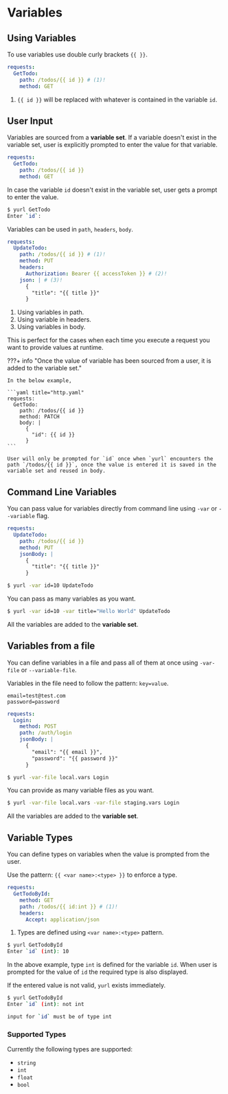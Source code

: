 # Variables

## Using Variables

To use variables use double curly brackets `{{ }}`.

```yaml title="http.yaml"
requests:
  GetTodo:
    path: /todos/{{ id }} # (1)!
    method: GET
```

1. `{{ id }}` will be replaced with whatever is contained in the variable `id`.

## User Input

Variables are sourced from a **variable set**. If a variable doesn't exist in the variable set, user is explicitly prompted to enter the value for that variable.

```yaml title="http.yaml"
requests:
  GetTodo:
    path: /todos/{{ id }}
    method: GET
```

In case the variable `id` doesn't exist in the variable set, user gets a prompt to enter the value.

```bash
$ yurl GetTodo
Enter `id`:
```

Variables can be used in `path`, `headers`, `body`.

```yaml title="http.yaml"
requests:
  UpdateTodo:
    path: /todos/{{ id }} # (1)!
    method: PUT
    headers:
      Authorization: Bearer {{ accessToken }} # (2)!
    json: | # (3)!
      {
        "title": "{{ title }}" 
      }
```

1. Using variables in path.
2. Using variable in headers.
3. Using variables in body.

This is perfect for the cases when each time you execute a request you want to provide values at runtime.

???+ info "Once the value of variable has been sourced from a user, it is added to the variable set."

    In the below example,

    ```yaml title="http.yaml"
    requests:
      GetTodo:
        path: /todos/{{ id }}
        method: PATCH
        body: |
          {
            "id": {{ id }}
          }
    ```

    User will only be prompted for `id` once when `yurl` encounters the path `/todos/{{ id }}`, once the value is entered it is saved in the variable set and reused in body.

## Command Line Variables

You can pass value for variables directly from command line using `-var` or `--variable` flag.

```yaml title="http.yaml"
requests:
  UpdateTodo:
    path: /todos/{{ id }}
    method: PUT
    jsonBody: |
      {
        "title": "{{ title }}"
      }
```

```bash linenums="0"
$ yurl -var id=10 UpdateTodo
```

You can pass as many variables as you want.

```bash linenums="0"
$ yurl -var id=10 -var title="Hello World" UpdateTodo
```

All the variables are added to the **variable set**.

## Variables from a file

You can define variables in a file and pass all of them at once using `-var-file` or `--variable-file`.

Variables in the file need to follow the pattern: `key=value`.

```text title="local.vars"
email=test@test.com
password=password
```

```yaml title="http.yaml"
requests:
  Login:
    method: POST
    path: /auth/login
    jsonBody: |
      {
        "email": "{{ email }}",
        "password": "{{ password }}"
      }
```

```bash linenums="0"
$ yurl -var-file local.vars Login
```

You can provide as many variable files as you want.

```bash linenums="0"
$ yurl -var-file local.vars -var-file staging.vars Login
```

All the variables are added to the **variable set**.

## Variable Types

You can define types on variables when the value is prompted from the user.

Use the pattern: `{{ <var name>:<type> }}` to enforce a type.

```yaml title="http.requests"
requests:
  GetTodoById:
    method: GET
    path: /todos/{{ id:int }} # (1)!
    headers:
      Accept: application/json
```

1. Types are defined using `<var name>:<type>` pattern.

```bash linenums="0"
$ yurl GetTodoById
Enter `id` (int): 10
```

In the above example, type `int` is defined for the variable `id`. When user is prompted for the value of `id` the required type is also displayed.

If the entered value is not valid, `yurl` exists immediately.

```bash linenums="0"
$ yurl GetTodoById
Enter `id` (int): not int

input for `id` must be of type int
```

### Supported Types

Currently the following types are supported:

- `string`
- `int`
- `float`
- `bool`
